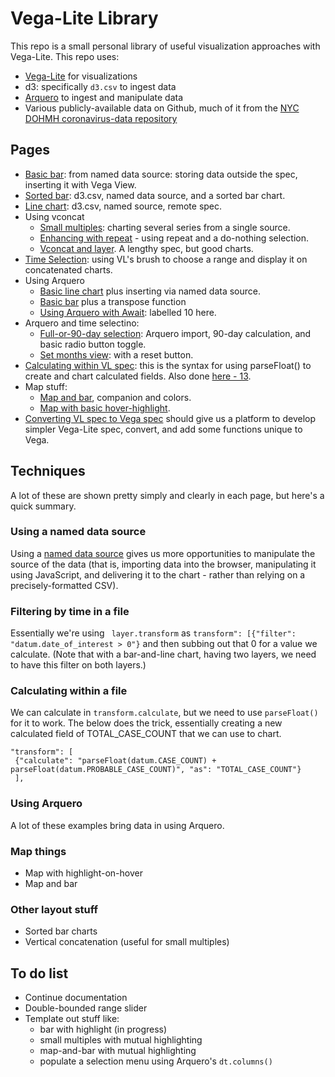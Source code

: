 # Vega-Lite Library
This repo is a small personal library of useful visualization approaches with Vega-Lite. This repo uses:
- [Vega-Lite](https://vega.github.io/vega-lite/) for visualizations
- d3: specifically ```d3.csv``` to ingest data
- [Arquero](https://uwdata.github.io/arquero/) to ingest and manipulate data
- Various publicly-available data on Github, much of it from the [NYC DOHMH coronavirus-data repository](https://github.com/nychealth/coronavirus-data)

## Pages
- [Basic bar](): from named data source: storing data outside the spec, inserting it with Vega View.
- [Sorted bar](): d3.csv, named data source, and a sorted bar chart.
- [Line chart](): d3.csv, named source, remote spec.
- Using vconcat
    - [Small multiples](): charting several series from a single source.
    - [Enhancing with repeat]() - using repeat and a do-nothing selection.
    - [Vconcat and layer](). A lengthy spec, but good charts.
- [Time Selection](): using VL's brush to choose a range and display it on concatenated charts.
- Using Arquero
    - [Basic line chart]() plus inserting via named data source.
    - [Basic bar]() plus a transpose function
    - [Using Arquero with Await](): labelled 10 here.
- Arquero and time selectino:
    - [Full-or-90-day selection](): Arquero import, 90-day calculation, and basic radio button toggle.
    - [Set months view](): with a reset button. 
- [Calculating within VL spec](): this is the syntax for using parseFloat() to create and chart calculated fields. Also done [here - 13]().
- Map stuff:
    - [Map and bar](), companion and colors.
    - [Map with basic hover-highlight]().
- [Converting VL spec to Vega spec]() should give us a platform to develop simpler Vega-Lite spec, convert, and add some functions unique to Vega.
 
## Techniques
A lot of these are shown pretty simply and clearly in each page, but here's a quick summary.

### Using a named data source
Using a [named data source](https://vega.github.io/vega-lite/docs/data.html#named) gives us more opportunities to manipulate the source of the data (that is, importing data into the browser, manipulating it using JavaScript, and delivering it to the chart - rather than relying on a precisely-formatted CSV). 

### Filtering by time in a file
Essentially we're using ``` layer.transform``` as ```transform": [{"filter": "datum.date_of_interest > 0"}``` and then subbing out that 0 for a value we calculate. (Note that with a bar-and-line chart, having two layers, we need to have this filter on both layers.)

### Calculating within a file
We can calculate in ```transform.calculate```, but we need to use ```parseFloat()``` for it to work. The below does the trick, essentially creating a new calculated field of TOTAL_CASE_COUNT that we can use to chart. 
```
"transform": [
 {"calculate": "parseFloat(datum.CASE_COUNT) + parseFloat(datum.PROBABLE_CASE_COUNT)", "as": "TOTAL_CASE_COUNT"}
 ],
 ```

### Using Arquero
A lot of these examples bring data in using Arquero. 

### Map things
- Map with highlight-on-hover
- Map and bar

### Other layout stuff
- Sorted bar charts
- Vertical concatenation (useful for small multiples)

## To do list
- Continue documentation
- Double-bounded range slider
- Template out stuff like:
    - bar with highlight (in progress)
    - small multiples with mutual highlighting
    - map-and-bar with mutual highlighting
    - populate a selection menu using Arquero's ```dt.columns()```